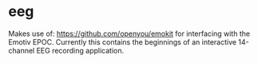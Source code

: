 eeg
===

Makes use of: https://github.com/openyou/emokit for interfacing with the Emotiv EPOC.
Currently this contains the beginnings of an interactive 14-channel EEG recording application.
